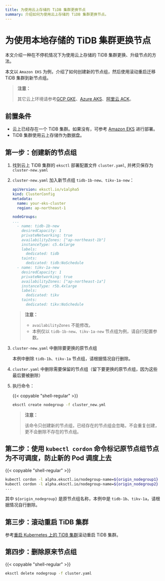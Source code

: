 ```yaml
---
title: 为使用云上存储的 TiDB 集群更换节点
summary: 介绍如何为使用云上存储的 TiDB 集群更换节点。
---
```


# 为使用本地存储的 TiDB 集群更换节点

本文介绍一种在不停机情况下为使用云上存储的 TiDB 集群更换、升级节点的方法。

本文以 `Amazon EKS` 为例，介绍了如何创建新的节点组，然后使用滚动重启迁移 TiDB 集群到新节点组。

> **注意：**
>
> 其它云上环境请参考[GCP GKE](deploy-on-gcp-gke.md)、[Azure AKS](deploy-on-azure-aks.md)、[阿里云 ACK](deploy-on-alibaba-cloud.md)。

## 前置条件

- 云上已经存在一个 TiDB 集群。如果没有，可参考 [Amazon EKS](deploy-on-aws-eks.md) 进行部署。
- TiDB 集群使用云上存储作为数据盘。

## 第一步：创建新的节点组

1. 找到云上 TiDB 集群的 `eksctl` 部署配置文件 `cluster.yaml`, 并拷贝保存为 `cluster-new.yaml`

2. `cluster-new.yaml` 加入新节点组 `tidb-1b-new`、`tikv-1a-new`：

    ```yaml
    apiVersion: eksctl.io/v1alpha5
    kind: ClusterConfig
    metadata:
      name: your-eks-cluster
      region: ap-northeast-1
    
    nodeGroups:
    ...
      - name: tidb-1b-new
        desiredCapacity: 1
        privateNetworking: true
        availabilityZones: ["ap-northeast-1b"]
        instanceType: c5.4xlarge
        labels:
          dedicated: tidb
        taints:
          dedicated: tidb:NoSchedule
      - name: tikv-1a-new
        desiredCapacity: 1
        privateNetworking: true
        availabilityZones: ["ap-northeast-1a"]
        instanceType: r5b.4xlarge
        labels:
          dedicated: tikv
        taints:
          dedicated: tikv:NoSchedule
    ```
    
    > **注意：**
    >
    > * `availabilityZones` 不能修改。
    > * 本例仅以 `tidb-1b-new`、`tikv-1a-new` 节点组为例，请自行配置参数。

3. `cluster-new.yaml` 中删除要更换的原节点组

    本例中删除 `tidb-1b`、`tikv-1a` 节点组，请根据情况自行删除。

4. `cluster.yaml` 中删除需要保留的节点组（留下要更换的原节点组，因为这些最后要被删除）

5. 执行命令：

    {{< copyable "shell-regular" >}}

    ```bash
    eksctl create nodegroup -f cluster_new.yml
    ```

    > **注意：**
    >
    > 该命令只创建新的节点组，已经存在的节点组会忽略，不会重复创建，更不会删除不存在的节点组。

## 第二步：使用 `kubectl cordon` 命令标记原节点组节点为不可调度，防止新的 Pod 调度上去

{{< copyable "shell-regular" >}}

```bash
kubectl cordon -l alpha.eksctl.io/nodegroup-name=${origin_nodegroup1}
kubectl cordon -l alpha.eksctl.io/nodegroup-name=${origin_nodegroup2}
...
```

其中 `${origin_nodegroup}` 是原节点组名称，本例中是 `tidb-1b`、`tikv-1a`，请根据情况自行删除。

## 第三步：滚动重启 TiDB 集群

参考[重启 Kubernetes 上的 TiDB 集群](restart-a-tidb-cluster.md)滚动重启 TiDB 集群。

## 第四步：删除原来节点组

{{< copyable "shell-regular" >}}

```bash
eksctl delete nodegroup -f cluster.yaml
```
